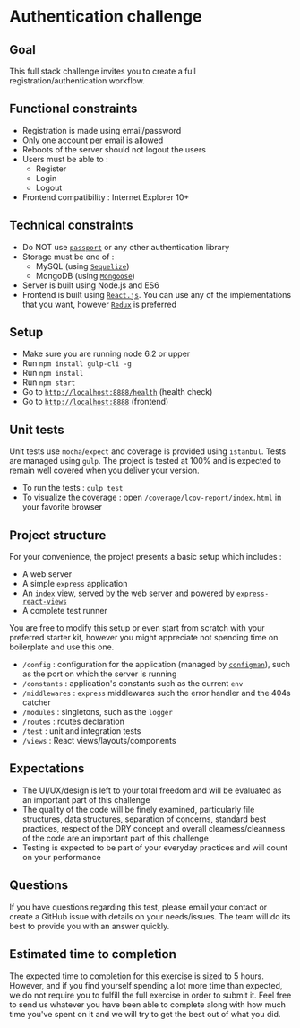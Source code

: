 # Authentication challenge

## Goal

This full stack challenge invites you to create a full registration/authentication workflow.

## Functional constraints

- Registration is made using email/password
- Only one account per email is allowed
- Reboots of the server should not logout the users
- Users must be able to :
  - Register
  - Login
  - Logout
- Frontend compatibility : Internet Explorer 10+

## Technical constraints

- Do NOT use [`passport`](http://passportjs.org/) or any other authentication library
- Storage must be one of :
  - MySQL (using [`Sequelize`](http://docs.sequelizejs.com/en/v3/))
  - MongoDB (using [`Mongoose`](http://mongoosejs.com/))
- Server is built using Node.js and ES6
- Frontend is built using [`React.js`](https://facebook.github.io/react/). You can use any of the implementations that you want, however [`Redux`](http://redux.js.org/) is preferred

## Setup

- Make sure you are running node 6.2 or upper
- Run `npm install gulp-cli -g`
- Run `npm install`
- Run `npm start`
- Go to [`http://localhost:8888/health`](http://localhost:8888/health) (health check)
- Go to [`http://localhost:8888`](http://localhost:8888) (frontend)

## Unit tests

Unit tests use `mocha`/`expect` and coverage is provided using `istanbul`. Tests are managed using `gulp`. The project is tested at 100% and is expected to remain well covered when you deliver your version.

- To run the tests : `gulp test`
- To visualize the coverage : open `/coverage/lcov-report/index.html` in your favorite browser

## Project structure

For your convenience, the project presents a basic setup which includes :
- A web server
- A simple `express` application
- An `index` view, served by the web server and powered by [`express-react-views`](https://www.npmjs.com/package/express-react-views)
- A complete test runner

You are free to modify this setup or even start from scratch with your preferred starter kit, however you might appreciate not spending time on boilerplate and use this one.

- `/config` : configuration for the application (managed by [`configman`](https://www.npmjs.com/package/configman)), such as the port on which the server is running
- `/constants` : application's constants such as the current `env`
- `/middlewares` : `express` middlewares such the error handler and the 404s catcher
- `/modules` : singletons, such as the `logger`
- `/routes` : routes declaration
- `/test` : unit and integration tests
- `/views` : React views/layouts/components

## Expectations

- The UI/UX/design is left to your total freedom and will be evaluated as an important part of this challenge
- The quality of the code will be finely examined, particularly file structures, data structures, separation of concerns, standard best practices, respect of the DRY concept and overall clearness/cleanness of the code are an important part of this challenge
- Testing is expected to be part of your everyday practices and will count on your performance
 
## Questions
 
 If you have questions regarding this test, please email your contact or create a GitHub issue with details on your needs/issues. The team will do its best to provide you with an answer quickly.
 
## Estimated time to completion
 
 The expected time to completion for this exercise is sized to 5 hours. However, and if you find yourself spending a lot more time than expected, we do not require you to fulfill the full exercise in order to submit it. Feel free to send us whatever you have been able to complete along with how much time you've spent on it and we will try to get the best out of what you did. 



